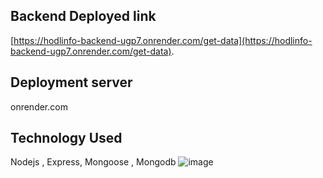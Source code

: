 ## Backend Deployed link
[https://hodlinfo-backend-ugp7.onrender.com/get-data](https://hodlinfo-backend-ugp7.onrender.com/get-data).

## Deployment server
onrender.com
## Technology Used
Nodejs , Express, Mongoose , Mongodb
![image](https://github.com/HarshTripathih/Hodlinfo_backend/assets/78653464/00f29d1f-e83c-4c95-ab3e-83046c9a47e9)
